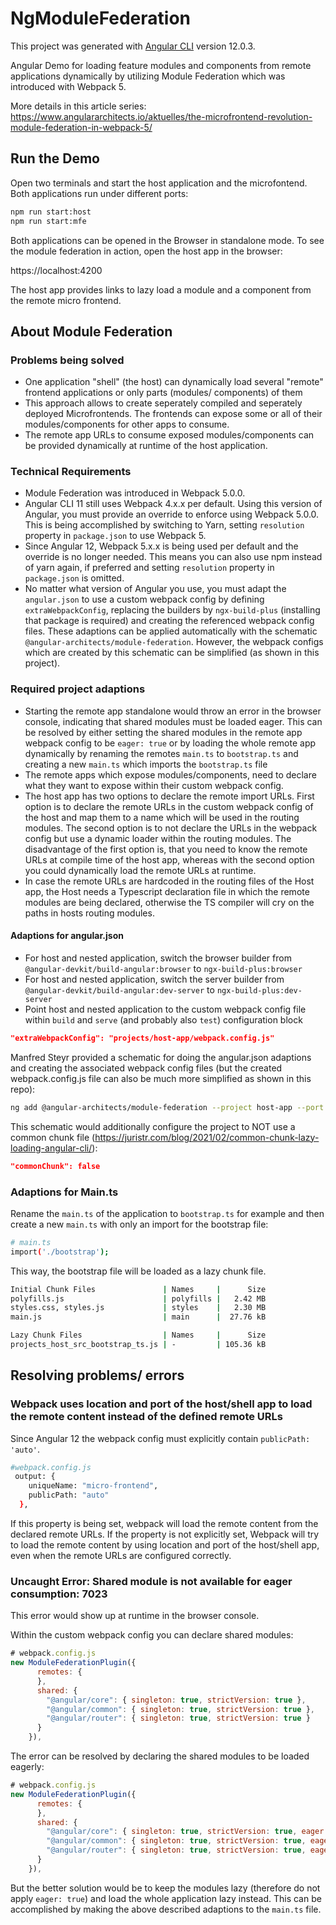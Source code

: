 # NgModuleFederation

This project was generated with [Angular CLI](https://github.com/angular/angular-cli) version 12.0.3.

Angular Demo for loading feature modules and components from remote
applications dynamically by utilizing Module Federation which was introduced with
Webpack 5.

More details in this article series: https://www.angulararchitects.io/aktuelles/the-microfrontend-revolution-module-federation-in-webpack-5/

## Run the Demo

Open two terminals and start the host application and the microfontend. Both
applications run under different ports:

```bash
npm run start:host
npm run start:mfe
```

Both applications can be opened in the Browser in standalone mode. To see the
module federation in action, open the host app in the browser:

https://localhost:4200

The host app provides links to lazy load a module and a component from the
remote micro frontend.

## About Module Federation

### Problems being solved

- One application "shell" (the host) can dynamically load several "remote"
  frontend applications or only parts (modules/ components) of them
- This approach allows to create seperately compiled and seperately deployed
  Microfrontends. The frontends can expose some or all of their
  modules/components for other apps to consume.
- The remote app URLs to consume exposed modules/components can be provided
  dynamically at runtime of the host application.

### Technical Requirements

- Module Federation was introduced in Webpack 5.0.0.
- Angular CLI 11 still uses Webpack 4.x.x per default. Using this version of
  Angular, you must provide an override to enforce using Webpack 5.0.0. This is
  being accomplished by switching to Yarn, setting `resolution` property in
  `package.json` to use Webpack 5.
- Since Angular 12, Webpack 5.x.x is being used per default and the override is
  no longer needed. This means you can also use npm instead of yarn again, if
  preferred and setting `resolution` property in `package.json` is omitted.
- No matter what version of Angular you use, you must adapt the `angular.json`
  to use a custom webpack config by defining `extraWebpackConfig`, replacing the
  builders by `ngx-build-plus` (installing that package is required) and
  creating the referenced webpack config files. These adaptions can be applied
  automatically with the schematic `@angular-architects/module-federation`.
  However, the webpack configs which are created by this schematic can be
  simplified (as shown in this project).

### Required project adaptions


- Starting the remote app standalone would throw an error in the browser
  console, indicating that shared modules must be loaded eager. This can be
  resolved by either setting the shared modules in the remote app webpack config
  to be `eager: true` or by loading the whole remote app dynamically by renaming
  the remotes `main.ts` to `bootstrap.ts` and creating a new `main.ts` which
  imports the `bootstrap.ts` file
- The remote apps which expose modules/components, need to declare what they want
  to expose within their custom webpack config.
- The host app has two options to declare the remote import URLs. First option
  is to declare the remote URLs in the custom webpack config of the host and map
  them to a name which will be used in the routing modules. The second option is
  to not declare the URLs in the webpack config but use a dynamic loader within
  the routing modules. The disadvantage of the first option is, that you need to
  know the remote URLs at compile time of the host app, whereas with the second
  option you could dynamically load the remote URLs at runtime.
- In case the remote URLs are hardcoded in the routing files of the Host app,
  the Host needs a Typescript declaration file in which the remote modules are
  being declared, otherwise the TS compiler will cry on the paths in hosts
  routing modules.


#### Adaptions for angular.json

- For host and nested application, switch the browser builder from
  `@angular-devkit/build-angular:browser` to `ngx-build-plus:browser`
- For host and nested application, switch the server builder from
  `@angular-devkit/build-angular:dev-server` to `ngx-build-plus:dev-server`
- Point host and nested application to the custom webpack config file within
  `build` and `serve` (and probably also `test`) configuration block

```json
"extraWebpackConfig": "projects/host-app/webpack.config.js"
```

Manfred Steyr provided a schematic for doing the angular.json adaptions and
creating the associated webpack config files (but the created webpack.config.js
file can also be much more simplified as shown in this repo):

```bash
ng add @angular-architects/module-federation --project host-app --port 4200
```

This schematic would additionally configure the project to NOT use a common chunk
file (https://juristr.com/blog/2021/02/common-chunk-lazy-loading-angular-cli/):

```json
"commonChunk": false
```

### Adaptions for Main.ts

 Rename the `main.ts` of the application to `bootstrap.ts` for example and then
 create a new `main.ts` with only an import for the bootstrap file:

````bash
# main.ts
import('./bootstrap');
````

This way, the bootstrap file will be loaded as a lazy chunk file.


````bash
Initial Chunk Files               | Names     |      Size
polyfills.js                      | polyfills |   2.42 MB
styles.css, styles.js             | styles    |   2.30 MB
main.js                           | main      |  27.76 kB

Lazy Chunk Files                  | Names     |      Size
projects_host_src_bootstrap_ts.js | -         | 105.36 kB
````

## Resolving problems/ errors

### Webpack uses location and port of the host/shell app to load the remote content instead of the defined remote URLs

Since Angular 12 the webpack config must explicitly contain `publicPath:
'auto'`.

```bash
#webpack.config.js
 output: {
    uniqueName: "micro-frontend",
    publicPath: "auto"
  },
```

If this property is being set, webpack will load the remote content from the
declared remote URLs. If the property is not explicitly set, Webpack will try to
load the remote content by using location and port of the host/shell app, even
when the remote URLs are configured correctly.

### Uncaught Error: Shared module is not available for eager consumption: 7023

This error would show up at runtime in the browser console.

Within the custom webpack config you can declare shared modules:

```javascript
# webpack.config.js
new ModuleFederationPlugin({
      remotes: {
      },
      shared: {
        "@angular/core": { singleton: true, strictVersion: true },
        "@angular/common": { singleton: true, strictVersion: true },
        "@angular/router": { singleton: true, strictVersion: true }
      }
    }),
```

The error can be resolved by declaring the shared modules to be loaded eagerly:

```javascript
# webpack.config.js
new ModuleFederationPlugin({
      remotes: {
      },
      shared: {
        "@angular/core": { singleton: true, strictVersion: true, eager: true },
        "@angular/common": { singleton: true, strictVersion: true, eager: true },
        "@angular/router": { singleton: true, strictVersion: true, eager: true }
      }
    }),
```

But the better solution would be to keep the modules lazy (therefore do not
apply `eager: true`) and load the whole application lazy instead. This can be
accomplished by making the above described adaptions to the `main.ts` file.
